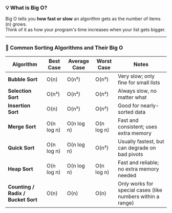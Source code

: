 ### 💡 What is Big O?

Big O tells you **how fast or slow** an algorithm gets as the number of items (n) grows.\
Think of it as how your program's time increases when your list gets bigger.

* * * * *

### 🔢 Common Sorting Algorithms and Their Big O

| Algorithm | Best Case | Average Case | Worst Case | Notes |
| --- | --- | --- | --- | --- |
| **Bubble Sort** | O(n) | O(n²) | O(n²) | Very slow; only fine for small lists |
| **Selection Sort** | O(n²) | O(n²) | O(n²) | Always slow, no matter what |
| **Insertion Sort** | O(n) | O(n²) | O(n²) | Good for nearly-sorted data |
| **Merge Sort** | O(n log n) | O(n log n) | O(n log n) | Fast and consistent; uses extra memory |
| **Quick Sort** | O(n log n) | O(n log n) | O(n²) | Usually fastest, but can degrade on bad pivots |
| **Heap Sort** | O(n log n) | O(n log n) | O(n log n) | Fast and reliable; no extra memory needed |
| **Counting / Radix / Bucket Sort** | O(n) | O(n) | O(n) | Only works for special cases (like numbers within a range) |